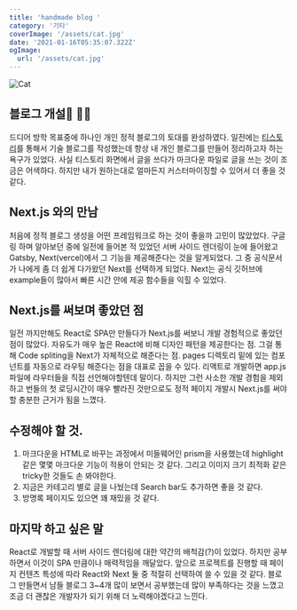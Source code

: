 ```yaml
---
title: 'handmade blog '
category: '기타'
coverImage: '/assets/cat.jpg'
date: '2021-01-16T05:35:07.322Z'
ogImage:
  url: '/assets/cat.jpg'
---
```


![Cat](cat.jpg) 

##  블로그 개설 👏🏻
 드디어 방학 목표중에 하나인 개인 정적 블로그의 토대를 완성하였다. 일전에는 [티스토리](https://2donny-world.tistory.com)를 통해서 기술 블로그를 작성했는데 항상 내 개인 블로그를 만들어 정리하고자 하는 욕구가 있었다. 사실 티스토리 화면에서 글을 쓰다가 마크다운 파일로 글을 쓰는 것이 조금은 어색하다. 하지만 내가 원하는대로 얼마든지 커스터마이징할 수 있어서 더 좋을 것 같다.   


## Next.js 와의 만남
 처음에 정적 블로그 생성을 어떤 프레임워크로 하는 것이 좋을까 고민이 많았었다. 구글링 하며 알아보던 중에 일전에 들어본 적 있었던 서버 사이드 렌더링이 눈에 들어왔고 Gatsby, Next(vercel)에서 그 기능을 제공해준다는 것을 알게되었다. 그 중 공식문서가 나에게 좀 더 쉽게 다가왔던 Next를 선택하게 되었다. Next는 공식 깃허브에 example들이 많아서 빠른 시간 안에 제공 함수들을 익힐 수 있었다.
   
## Next.js를 써보며 좋았던 점
일전 까지만해도 React로 SPA만 만들다가 Next.js를 써보니 개발 경험적으로 좋았던 점이 많았다. 자유도가 매우 높은 React에 비해 디자인 패턴을 제공한다는 점. 그걸 통해 Code spliting을 Next가 자체적으로 해준다는 점. pages 디렉토리 밑에 있는 컴포넌트를 자동으로 라우팅 해준다는 점을 대표로 꼽을 수 있다. 리액트로 개발하면 app.js 파일에 라우터들을 직접 선언해야할텐데 말이다. 하지만 그런 사소한 개발 경험을 제외하고 번들의 첫 로딩시간이 매우 빨라진 것만으로도 정적 페이지 개발시 Next.js를 써야할 충분한 근거가 됨을 느꼈다. 
   
## 수정해야 할 것.
1. 마크다운을 HTML로 바꾸는 과정에서 미들웨어인 prism을 사용했는데 highlight 같은 몇몇 마크다운 기능이 적용이 안되는 것 같다. 그리고 이미지 크기 최적화 같은 tricky한 것들도 손 봐야한다.   
2. 지금은 카테고리 별로 글을 나눴는데 Search bar도 추가하면 좋을 것 같다.   
3. 방명록 페이지도 있으면 꽤 재밌을 것 같다.
   
## 마지막 하고 싶은 말 
React로 개발할 때 서버 사이드 렌더링에 대한 약간의 배척감(?)이 있었다. 하지만 공부하면서 이것이 SPA 만큼이나 매력적임을 깨달았다. 앞으로 프로젝트를 진행할 때 페이지 컨텐츠 특성에 따라 React와 Next 둘 중 적절히 선택하여 쓸 수 있을 것 같다. 블로그 만들면서 남들 블로그 3~4개 많이 보면서 공부했는데 많이 부족하다는 것을 느꼈고 조금 더 괜찮은 개발자가 되기 위해 더 노력해야겠다고 느낀다.
